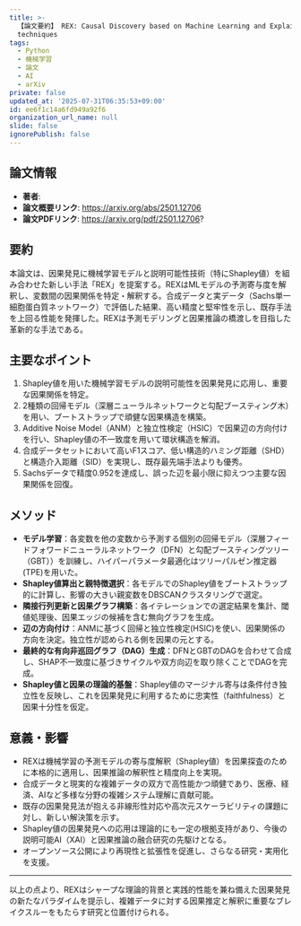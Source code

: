 ```yaml
---
title: >-
  【論文要約】 REX: Causal Discovery based on Machine Learning and Explainability
  techniques
tags:
  - Python
  - 機械学習
  - 論文
  - AI
  - arXiv
private: false
updated_at: '2025-07-31T06:35:53+09:00'
id: ee6f1c14a6fd949a92f6
organization_url_name: null
slide: false
ignorePublish: false
---
```


## 論文情報

- **著者**: 
- **論文概要リンク**: https://arxiv.org/abs/2501.12706
- **論文PDFリンク**: https://arxiv.org/pdf/2501.12706?

## 要約

本論文は、因果発見に機械学習モデルと説明可能性技術（特にShapley値）を組み合わせた新しい手法「REX」を提案する。REXはMLモデルの予測寄与度を解釈し、変数間の因果関係を特定・解釈する。合成データと実データ（Sachs単一細胞蛋白質ネットワーク）で評価した結果、高い精度と堅牢性を示し、既存手法を上回る性能を発揮した。REXは予測モデリングと因果推論の橋渡しを目指した革新的な手法である。

## 主要なポイント

1. Shapley値を用いた機械学習モデルの説明可能性を因果発見に応用し、重要な因果関係を特定。
2. 2種類の回帰モデル（深層ニューラルネットワークと勾配ブースティング木）を用い、ブートストラップで頑健な因果構造を構築。
3. Additive Noise Model（ANM）と独立性検定（HSIC）で因果辺の方向付けを行い、Shapley値の不一致度を用いて環状構造を解消。
4. 合成データセットにおいて高いF1スコア、低い構造的ハミング距離（SHD）と構造介入距離（SID）を実現し、既存最先端手法よりも優秀。
5. Sachsデータで精度0.952を達成し、誤った辺を最小限に抑えつつ主要な因果関係を回復。


## メソッド

- **モデル学習**：各変数を他の変数から予測する個別の回帰モデル（深層フィードフォワードニューラルネットワーク（DFN）と勾配ブースティングツリー（GBT））を訓練し、ハイパーパラメータ最適化はツリーパルゼン推定器(TPE)を用いた。
- **Shapley値算出と親特徴選択**：各モデルでのShapley値をブートストラップ的に計算し、影響の大きい親変数をDBSCANクラスタリングで選定。
- **隣接行列更新と因果グラフ構築**：各イテレーションでの選定結果を集計、閾値処理後、因果エッジの候補を含む無向グラフを生成。
- **辺の方向付け**：ANMに基づく回帰と独立性検定(HSIC)を使い、因果関係の方向を決定。独立性が認められる側を因果の元とする。
- **最終的な有向非巡回グラフ（DAG）生成**：DFNとGBTのDAGを合わせて合成し、SHAP不一致度に基づきサイクルや双方向辺を取り除くことでDAGを完成。
- **Shapley値と因果の理論的基盤**：Shapley値のマージナル寄与は条件付き独立性を反映し、これを因果発見に利用するために忠実性（faithfulness）と因果十分性を仮定。

## 意義・影響

- REXは機械学習の予測モデルの寄与度解釈（Shapley値）を因果探査のために本格的に適用し、因果推論の解釈性と精度向上を実現。
- 合成データと現実的な複雑データの双方で高性能かつ頑健であり、医療、経済、AIなど多様な分野の複雑システム理解に貢献可能。
- 既存の因果発見法が抱える非線形性対応や高次元スケーラビリティの課題に対し、新しい解決策を示す。
- Shapley値の因果発見への応用は理論的にも一定の根拠支持があり、今後の説明可能AI（XAI）と因果推論の融合研究の先駆けとなる。
- オープンソース公開により再現性と拡張性を促進し、さらなる研究・実用化を支援。

---

以上の点より、REXはシャープな理論的背景と実践的性能を兼ね備えた因果発見の新たなパラダイムを提示し、複雑データに対する因果推定と解釈に重要なブレイクスルーをもたらす研究と位置付けられる。


